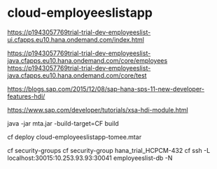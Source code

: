 # cloud-employeeslistapp

https://p1943057769trial-trial-dev-employeeslist-ui.cfapps.eu10.hana.ondemand.com/index.html

https://p1943057769trial-trial-dev-employeeslist-java.cfapps.eu10.hana.ondemand.com/core/employees
https://p1943057769trial-trial-dev-employeeslist-java.cfapps.eu10.hana.ondemand.com/core/test

https://blogs.sap.com/2015/12/08/sap-hana-sps-11-new-developer-features-hdi/

https://www.sap.com/developer/tutorials/xsa-hdi-module.html

java -jar mta.jar -build-target=CF build

cf deploy cloud-employeeslistapp-tomee.mtar

cf security-groups
cf security-group hana_trial_HCPCM-432
cf ssh -L localhost:30015:10.253.93.93:30041 employeeslist-db -N